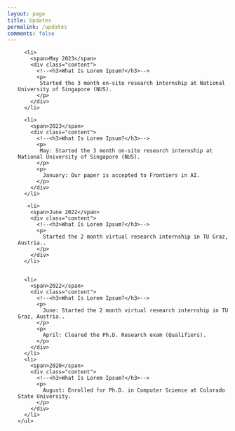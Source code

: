 ```yaml
---
layout: page
title: Updates
permalink: /updates
comments: false
---
```

<!--
<html>
<head>
<meta name="viewport" content="width=device-width, initial-scale=1.0">
<link rel="stylesheet" type="text/css" href="https://anjugopinath.github.io/styles/updates.css">
</head>
<body>

<div class="timeline">
  <div class="outer">
    <div class="card">
      <div class="info">
        <h3 class="title">Title 1</h3>
        <p>Lorem ipsum dolor sit amet, consectetur adipiscing elit, sed do eiusmod tempor incididunt ut labore et dolore magna aliqua. Ut enim ad minim veniam, quis nostrud exercitation ullamco laboris nisi ut aliquip ex ea commodo consequat. </p>
      </div>
    </div>
    <div class="card">
      <div class="info">
        <h3 class="title">Title 2</h3>
        <p>Lorem ipsum dolor sit amet, consectetur adipiscing elit, sed do eiusmod tempor incididunt ut labore et dolore magna aliqua. Ut enim ad minim veniam, quis nostrud exercitation ullamco laboris nisi ut aliquip ex ea commodo consequat. </p>
      </div>
    </div>
    <div class="card">
      <div class="info">
        <h3 class="title">Title 3</h3>
        <p>Lorem ipsum dolor sit amet, consectetur adipiscing elit, sed do eiusmod tempor incididunt ut labore et dolore magna aliqua. Ut enim ad minim veniam, quis nostrud exercitation ullamco laboris nisi ut aliquip ex ea commodo consequat. </p>
      </div>
    </div>
    <div class="card">
      <div class="info">
        <h3 class="title">Title 4</h3>
        <p>Lorem ipsum dolor sit amet, consectetur adipiscing elit, sed do eiusmod tempor incididunt ut labore et dolore magna aliqua. Ut enim ad minim veniam, quis nostrud exercitation ullamco laboris nisi ut aliquip ex ea commodo consequat. </p>
      </div>
    </div>
    <div class="card">
      <div class="info">
        <h3 class="title">Title 5</h3>
        <p>Lorem ipsum dolor sit amet, consectetur adipiscing elit, sed do eiusmod tempor incididunt ut labore et dolore magna aliqua. Ut enim ad minim veniam, quis nostrud exercitation ullamco laboris nisi ut aliquip ex ea commodo consequat. </p>
      </div>
    </div>
  </div>
</div>
  
  </body>
</html>
-->

<html>
<head>
  <title>Pure CSS Timeline Design With Cool Hover Effects</title>
  <meta name="viewport" content="width=device-width, initial-scale=1.0">
  <link rel="stylesheet" type="text/css" href="https://anjugopinath.github.io/styles/updates.css">
</head>
<body>
  <div class="timeline">
    <ul>
      
      <li>
        <span>May 2023</span>
        <div class="content">
          <!--<h3>What Is Lorem Ipsum?</h3>-->
          <p>
           Started the 3 month on-site research internship at National University of Singapore (NUS).
          </p>
        </div>
      </li>
      
      <li>
        <span>2023</span>
        <div class="content">
          <!--<h3>What Is Lorem Ipsum?</h3>-->
          <p>
           May: Started the 3 month on-site research internship at National University of Singapore (NUS).
          </p>
          <p>
            January: Our paper is accepted to Frontiers in AI.
          </p>
        </div>
      </li>
      
       <li>
        <span>June 2022</span>
        <div class="content">
          <!--<h3>What Is Lorem Ipsum?</h3>-->
          <p>
            Started the 2 month virtual research internship in TU Graz, Austria..
          </p>
        </div>
      </li>
      
      
      <li>
        <span>2022</span>
        <div class="content">
          <!--<h3>What Is Lorem Ipsum?</h3>-->
          <p>
            June: Started the 2 month virtual research internship in TU Graz, Austria..
          </p>
          <p>
            April: Cleared the Ph.D. Research exam (Qualifiers).
          </p>
        </div>
      </li>
      <li>
        <span>2020</span>
        <div class="content">
          <!--<h3>What Is Lorem Ipsum?</h3>-->
          <p>
            August: Enrolled for Ph.D. in Computer Science at Colorado State University.
          </p>
        </div>
      </li>
    </ul>
  </div>

</body>
</html>



